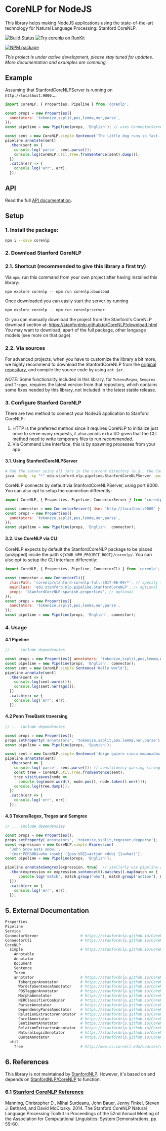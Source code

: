 # CoreNLP for NodeJS

This library helps making NodeJS applications using the state-of-the-art technology for Natural Language Processing: Stanford CoreNLP.

[![Build Status](https://travis-ci.org/gerardobort/node-corenlp.svg?branch=master)](https://travis-ci.org/gerardobort/node-corenlp) [![Try corenlp on RunKit](https://badge.runkitcdn.com/corenlp.svg)](https://npm.runkit.com/corenlp)

[![NPM package](https://nodei.co/npm/corenlp.png)](https://www.npmjs.com/package/corenlp)

*This project is under active development, please stay tuned for updates.  More documentation and examples are comming.*

## Example

Assuming that StanfordCoreNLPServer is running on `http://localhost:9000`....

```javascript
import CoreNLP, { Properties, Pipeline } from 'corenlp';

const props = new Properties({
  annotators: 'tokenize,ssplit,pos,lemma,ner,parse',
});
const pipeline = new Pipeline(props, 'English'); // uses ConnectorServer by default

const sent = new CoreNLP.simple.Sentence('The little dog runs so fast.');
pipeline.annotate(sent)
  .then(sent => {
    console.log('parse', sent.parse());
    console.log(CoreNLP.util.Tree.fromSentence(sent).dump());
  })
  .catch(err => {
    console.log('err', err);
  });
```

## API

Read the full [API documentation](https://gerardobort.github.io/node-corenlp/docs).

## Setup

### 1. Install the package:

```bash
npm i --save corenlp
```

### 2. Download Stanford CoreNLP

### 2.1. Shortcut (recommended to give this library a first try)

Via `npm`, run this command from your own project after having installed this library:

```bash
npm explore corenlp -- npm run corenlp:download
```

Once downloaded you can easily start the server by running

```bash
npm explore corenlp -- npm run corenlp:server
```

Or you can manually download the project from the Stanford's CoreNLP download section at: https://stanfordnlp.github.io/CoreNLP/download.html
You may want to download, apart of the full package, other language models (see more on that page).

### 2.2. Via sources

For advanced projects, when you have to customize the library a bit more, we highly recommend to download the StanfordCoreNLP from the [original repository](https://github.com/stanfordnlp/CoreNLP), and compile the source code by using `ant jar`.

*NOTE*: Some functionality included in this library, for `TokensRegex`, `Semgrex` and `Tregex`, requires the latest version from that repository, which contains some fixes needed by this library, not included in the latest stable release.

### 3. Configure Stanford CoreNLP

There are two method to connect your NodeJS application to Stanford CoreNLP:

1. HTTP is the preferred method since it requires CoreNLP to initialize just once to serve many requests, it also avoids extra I/O given that the CLI method need to write temporary files to run *recommended*.
2. Via Command Line Interface, this is by spawning processes from your app.


#### 3.1. Using StanfordCoreNLPServer

```bash
# Run the server using all jars in the current directory (e.g., the CoreNLP home directory)
java -mx4g -cp "*" edu.stanford.nlp.pipeline.StanfordCoreNLPServer -port 9000 -timeout 15000
```

CoreNLP connects by default via StanfordCoreNLPServer, using port 9000.  You can also opt to setup the connection differently:

```javascript
import CoreNLP, { Properties, Pipeline, ConnectorServer } from 'corenlp';

const connector = new ConnectorServer({ dsn: 'http://localhost:9000' });
const props = new Properties({
  annotators: 'tokenize,ssplit,pos,lemma,ner,parse',
});
const pipeline = new Pipeline(props, 'English', connector);
```

#### 3.2. Use CoreNLP via CLI

CoreNLP expects by default the StanfordCoreNLP package to be placed (unzipped) inside the path `${YOUR_NPM_PROJECT_ROOT}/corenlp/`.  You can also opt to setup the CLI interface differently:

```javascript
import CoreNLP, { Properties, Pipeline, ConnectorCli } from 'corenlp';

const connector = new ConnectorCli({
  classPath: 'corenlp/stanford-corenlp-full-2017-06-09/*', // specify the paths relative to your npm project root
  mainClass: 'edu.stanford.nlp.pipeline.StanfordCoreNLP', // optional
  props: 'StanfordCoreNLP-spanish.properties', // optional
});
const props = new Properties({
  annotators: 'tokenize,ssplit,pos,lemma,ner,parse',
});
const pipeline = new Pipeline(props, 'English', connector);
```

### 4. Usage

#### 4.1 Pipeline
```javascript
// ... include dependencies

const props = new Properties({ annotators: 'tokenize,ssplit,pos,lemma,ner' });
const pipeline = new Pipeline(props, 'English', connector);
const sent = new CoreNLP.simple.Sentence('Hello world');
pipeline.annotate(sent)
  .then(sent => {
    console.log(sent.words());
    console.log(sent.nerTags());
  })
  .catch(err => {
    console.log('err', err);
  });
```

#### 4.2 Penn TreeBank traversing
```javascript
// ... include dependencies

const props = new Properties();
props.setProperty('annotators', 'tokenize,ssplit,pos,lemma,ner,parse');
const pipeline = new Pipeline(props, 'Spanish');

const sent = new CoreNLP.simple.Sentence('Jorge quiere cinco empanadas de queso y carne.');
pipeline.annotate(sent)
  .then(sent => {
    console.log('parse', sent.parse()); // constituency parsing string representation
    const tree = CoreNLP.util.Tree.fromSentence(sent);
    tree.visitLeaves(node =>
      console.log(node.word(), node.pos(), node.token().ner()));
    console.log(tree.dump());
  })
  .catch(err => {
    console.log('err', err);
  });
```

#### 4.3 TokensRegex, Tregex and Semgrex
```javascript
// ... include dependencies

const props = new Properties();
props.setProperty('annotators', 'tokenize,ssplit,regexner,depparse');
const expression = new CoreNLP.simple.Expression(
  'John Snow eats snow.',
  '{ner:PERSON}=who <nsubj ({pos:VBZ}=action >dobj {}=what)');
const pipeline = new Pipeline(props, 'English');

pipeline.annotateSemgrex(expression, true)  // similarly use pipeline.annotateTokensRegex / pipeline.annotateTregex
  .then(expression => expression.sentence(0).matches().map(match => {
      console.log('match', match.group('who'), match.group('action'), match.group('what'));
  }))
  .catch(err => {
    console.log('err', err);
  });
```

## 5. External Documentation

```bash
Properties
Pipeline
Service
ConnectorServer                   # https://stanfordnlp.github.io/CoreNLP/corenlp-server.html
ConnectorCli                      # https://stanfordnlp.github.io/CoreNLP/cmdline.html
CoreNLP
  simple                          # https://stanfordnlp.github.io/CoreNLP/simple.html
    Annotable
    Annotator
    Document
    Sentence
    Token
    annotator                     # https://stanfordnlp.github.io/CoreNLP/annotators.html
      TokenizerAnnotator          # https://stanfordnlp.github.io/CoreNLP/tokenize.html
      WordsToSentenceAnnotator    # https://stanfordnlp.github.io/CoreNLP/ssplit.html
      POSTaggerAnnotator          # https://stanfordnlp.github.io/CoreNLP/pos.html
      MorphaAnnotator             # https://stanfordnlp.github.io/CoreNLP/lemma.html
      NERClassifierCombiner       # https://stanfordnlp.github.io/CoreNLP/ner.html
      ParserAnnotator             # https://stanfordnlp.github.io/CoreNLP/parse.html
      DependencyParseAnnotator    # https://stanfordnlp.github.io/CoreNLP/depparse.html
      RelationExtractorAnnotator  # https://stanfordnlp.github.io/CoreNLP/relation.html
      CorefAnnotator              # https://stanfordnlp.github.io/CoreNLP/coref.html
      SentimentAnnotator          # https://stanfordnlp.github.io/CoreNLP/sentiment.html - TODO
      RelationExtractorAnnotator  # https://stanfordnlp.github.io/CoreNLP/relation.html - TODO
      NaturalLogicAnnotator       # https://stanfordnlp.github.io/CoreNLP/natlog.html - TODO
      QuoteAnnotator              # https://stanfordnlp.github.io/CoreNLP/quote.html - TODO
  util
    Tree                          # http://www.cs.cornell.edu/courses/cs474/2004fa/lec1.pdf
```

## 6. References

This library is *not* maintained by [StanfordNLP](https://github.com/stanfordnlp).  However, it's based on and depends on [StanfordNLP/CoreNLP](https://github.com/stanfordnlp/CoreNLP) to function.

### 6.1 [Stanford CoreNLP Reference](https://github.com/stanfordnlp/CoreNLP)

Manning, Christopher D., Mihai Surdeanu, John Bauer, Jenny Finkel, Steven J. Bethard, and David McClosky. 2014. The Stanford CoreNLP Natural Language Processing Toolkit In Proceedings of the 52nd Annual Meeting of the Association for Computational Linguistics: System Demonstrations, pp. 55-60.
